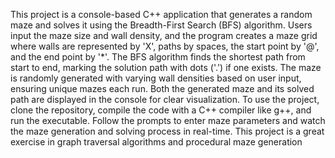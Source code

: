 This project is a console-based C++ application that generates a random maze and solves it using the Breadth-First Search (BFS) algorithm. Users input the maze size and wall density, and the program creates a maze grid where walls are represented by 'X', paths by spaces, the start point by '@', and the end point by '*'. The BFS algorithm finds the shortest path from start to end, marking the solution path with dots ('.') if one exists. The maze is randomly generated with varying wall densities based on user input, ensuring unique mazes each run. Both the generated maze and its solved path are displayed in the console for clear visualization. To use the project, clone the repository, compile the code with a C++ compiler like g++, and run the executable. Follow the prompts to enter maze parameters and watch the maze generation and solving process in real-time. This project is a great exercise in graph traversal algorithms and procedural maze generation

